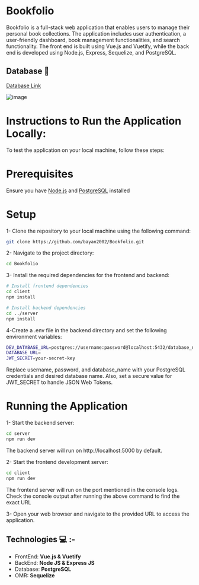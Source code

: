 # Bookfolio

Bookfolio is a full-stack web application that enables users to manage their personal book collections. The application includes user authentication, a user-friendly dashboard, book management functionalities, and search functionality. The front end is built using Vue.js and Vuetify, while the back end is developed using Node.js, Express, Sequelize, and PostgreSQL.

## **Database** :bookmark_tabs: 

[Database Link](https://drawsql.app/teams/bayan-1/diagrams/bookfolio)


![image](https://github.com/bayan2002/Bookfolio/assets/88391328/2629a3d6-2598-4473-8164-275ff97f8e30)

# Instructions to Run the Application Locally:

To test the application on your local machine, follow these steps:

# Prerequisites

Ensure you have [Node.js](https://nodejs.org/) and [PostgreSQL](https://www.postgresql.org/) installed

# Setup

1- Clone the repository to your local machine using the following command:

```sh
git clone https://github.com/bayan2002/Bookfolio.git
```

2- Navigate to the project directory:

```sh
cd Bookfolio
```

3- Install the required dependencies for the frontend and backend:

```sh
# Install frontend dependencies
cd client
npm install

# Install backend dependencies
cd ../server
npm install
```

4-Create a .env file in the backend directory and set the following environment variables:

```sh
DEV_DATABASE_URL=postgres://username:password@localhost:5432/database_name
DATABASE_URL=
JWT_SECRET=your-secret-key
```

Replace username, password, and database_name with your PostgreSQL credentials and desired database name. Also, set a secure value for JWT_SECRET to handle JSON Web Tokens.

# Running the Application

1- Start the backend server:

```sh
cd server
npm run dev
```

The backend server will run on http://localhost:5000 by default.

2- Start the frontend development server:

```sh
cd client
npm run dev
```

The frontend server will run on the port mentioned in the console logs. Check the console output after running the above command to find the exact URL

3- Open your web browser and navigate to the provided URL to access the application.

## **Technologies** :computer: :-

- FrontEnd: **Vue.js & Vuetify**
- BackEnd: **Node JS & Express JS**
- Database: **PostgreSQL**
- OMR: **Sequelize**
